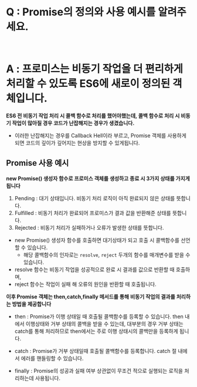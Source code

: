 # Q : Promise의 정의와 사용 예시를 알려주세요.

<br />

# A : 프로미스는 비동기 작업을 더 편리하게 처리할 수 있도록 ES6에 새로이 정의된 객체입니다.

**ES6 전 비동기 작업 처리 시 콜백 함수로 처리를 했어야했는데, 콜백 함수로 처리 시 비동기 작업이 많아질 경우 코드가 난잡해지는 경우가 생겼습니다.**

- 이러한 난잡해지는 경우를 Callback Hell이라 부르고, Promise 객체를 사용하게 되면 코드의 깊이가 깊어지는 현상을 방지할 수 있게됩니다.

## Promise 사용 예시

**new Promise() 생성자 함수로 프로미스 객체를 생성하고 종료 시 3가지 상태를 가지게 됩니다**

1. Pending : 대기 상태입니다. 비동기 처리 로직이 아직 완료되지 않은 상태를 뜻합니다.
2. Fulfilled : 비동기 처리가 완료되어 프로미스가 결과 값을 반환해준 상태를 뜻합니다.
3. Rejected : 비동기 처리가 실패하거나 오류가 발생한 상태를 뜻합니다.

- new Promise() 생성자 함수를 호출하면 대기상태가 되고 호출 시 콜백함수를 선언할 수 있습니다.
  - 해당 콜백함수의 인자로는 `resolve`, `reject` 두개의 함수를 매개변수를 받을 수 있습니다.
- resolve 함수는 비동기 작업을 성공적으로 완료 시 결과를 값으로 반환할 때 호출하며,
- reject 함수는 작업이 실패 해 오류의 원인을 반환할 때 호출됩니다.

**이후 Promise 객체는 then,catch,finally 메서드를 통해 비동기 작업의 결과를 처리하는 방법을 제공합니다**

- then : Promise가 이행 상태일 때 호출될 콜백함수를 등록할 수 있습니다. then 내에서 이행상태와 거부 상태의 콜백을 받을 수 있는데, 대부분의 경우 거부 상태는 catch를 통해 처리하므로 then에서는 주로 이행 상태시의 콜백만을 등록하게 됩니다.

- catch : Promise가 거부 상태일때 호출될 콜백함수를 등록합니다. catch 절 내에서 에러를 핸들링할 수 있습니다.

- finally : Promise의 성공과 실패 여부 상관없이 무조건 적으로 실행되는 로직을 처리하는데 사용됩니다.

